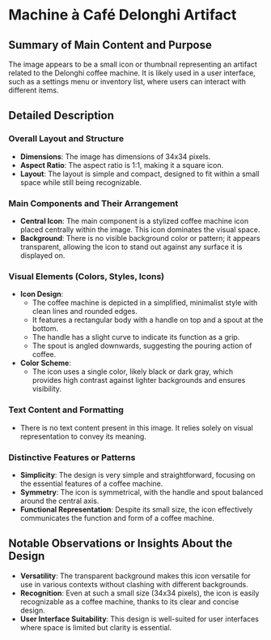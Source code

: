 # Machine à Café Delonghi Artifact

## Summary of Main Content and Purpose
The image appears to be a small icon or thumbnail representing an artifact related to the Delonghi coffee machine. It is likely used in a user interface, such as a settings menu or inventory list, where users can interact with different items.

## Detailed Description

### Overall Layout and Structure
- **Dimensions**: The image has dimensions of 34x34 pixels.
- **Aspect Ratio**: The aspect ratio is 1:1, making it a square icon.
- **Layout**: The layout is simple and compact, designed to fit within a small space while still being recognizable.

### Main Components and Their Arrangement
- **Central Icon**: The main component is a stylized coffee machine icon placed centrally within the image. This icon dominates the visual space.
- **Background**: There is no visible background color or pattern; it appears transparent, allowing the icon to stand out against any surface it is displayed on.

### Visual Elements (Colors, Styles, Icons)
- **Icon Design**:
  - The coffee machine is depicted in a simplified, minimalist style with clean lines and rounded edges.
  - It features a rectangular body with a handle on top and a spout at the bottom.
  - The handle has a slight curve to indicate its function as a grip.
  - The spout is angled downwards, suggesting the pouring action of coffee.
- **Color Scheme**:
  - The icon uses a single color, likely black or dark gray, which provides high contrast against lighter backgrounds and ensures visibility.

### Text Content and Formatting
- There is no text content present in this image. It relies solely on visual representation to convey its meaning.

### Distinctive Features or Patterns
- **Simplicity**: The design is very simple and straightforward, focusing on the essential features of a coffee machine.
- **Symmetry**: The icon is symmetrical, with the handle and spout balanced around the central axis.
- **Functional Representation**: Despite its small size, the icon effectively communicates the function and form of a coffee machine.

## Notable Observations or Insights About the Design
- **Versatility**: The transparent background makes this icon versatile for use in various contexts without clashing with different backgrounds.
- **Recognition**: Even at such a small size (34x34 pixels), the icon is easily recognizable as a coffee machine, thanks to its clear and concise design.
- **User Interface Suitability**: This design is well-suited for user interfaces where space is limited but clarity is essential.